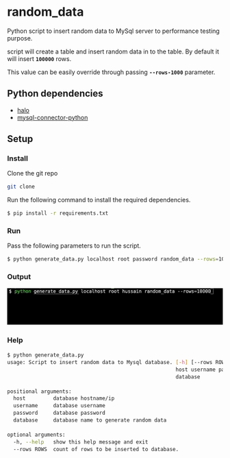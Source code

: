 # random_data
Python script to insert random data to MySql server to performance testing purpose.

script will create a table and insert random data in to the table. By default it will insert **`100000`** rows.

This value can be easily override through passing **`--rows-1000`** parameter.

## Python dependencies
   - [halo](https://github.com/manrajgrover/halo)
   - [mysql-connector-python](https://dev.mysql.com/downloads/connector/python/)
   
## Setup
### Install
Clone the git repo
```bash
git clone 
```
Run the following command to install the required dependencies.
```bash
$ pip install -r requirements.txt
``` 
### Run
Pass the following parameters to run the script.
```bash
$ python generate_data.py localhost root password random_data --rows=100000
```
### Output
![](random_data.gif)

### Help
```bash
$ python generate_data.py                                                 
usage: Script to insert random data to Mysql database. [-h] [--rows ROWS]
                                                       host username password
                                                       database

positional arguments:
  host         database hostname/ip
  username     database username
  password     database password
  database     database name to generate random data

optional arguments:
  -h, --help   show this help message and exit
  --rows ROWS  count of rows to be inserted to database.

```

